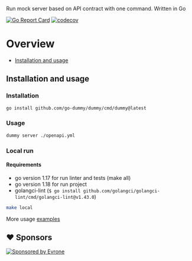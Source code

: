 Run mock server based on API contract with one command. Written in Go

[![Go Report Card](https://goreportcard.com/badge/github.com/go-dummy/dummy)](https://goreportcard.com/report/github.com/go-dummy/dummy)
[![codecov](https://codecov.io/gh/go-dummy/dummy/branch/main/graph/badge.svg?token=2J45SL2XJS)](https://codecov.io/gh/go-dummy/dummy)

# Overview
- [Installation and usage](#installation-and-usage)
## Installation and usage
### Installation
```bash
go install github.com/go-dummy/dummy/cmd/dummy@latest
```
### Usage
```bash
dummy server ./openapi.yml
```
### Local run
#### Requirements
- go version 1.17 for run linter and tests (make all)
- go version 1.18 for run project
- golangci-lint (`$ go install github.com/golangci/golangci-lint/cmd/golangci-lint@v1.43.0`)
```bash
make local
```
More usage [examples](examples)

## ♥️ Sponsors
<p>
  <a href="https://evrone.com/?utm_source=github&utm_campaign=dotenv-linter">
    <img src="https://www.mgrachev.com/assets/static/sponsored_by_evrone.svg?sanitize=true"
      alt="Sponsored by Evrone">
  </a>
</p>

